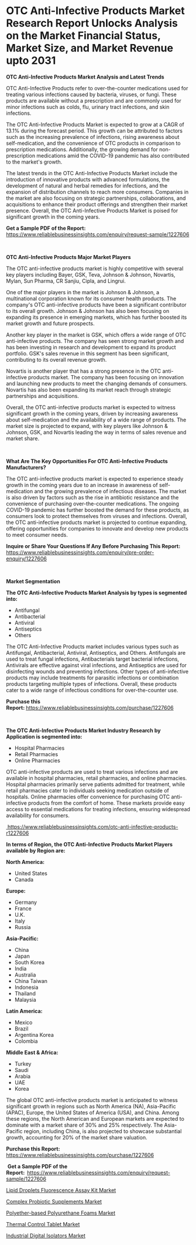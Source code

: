 <p><h1>OTC Anti-Infective Products Market Research Report Unlocks Analysis on the Market Financial Status, Market Size, and Market Revenue upto 2031</h1></p><p><strong>OTC Anti-Infective Products Market Analysis and Latest Trends</strong></p>
<p><p>OTC Anti-Infective Products refer to over-the-counter medications used for treating various infections caused by bacteria, viruses, or fungi. These products are available without a prescription and are commonly used for minor infections such as colds, flu, urinary tract infections, and skin infections.</p><p>The OTC Anti-Infective Products Market is expected to grow at a CAGR of 13.1% during the forecast period. This growth can be attributed to factors such as the increasing prevalence of infections, rising awareness about self-medication, and the convenience of OTC products in comparison to prescription medications. Additionally, the growing demand for non-prescription medications amid the COVID-19 pandemic has also contributed to the market's growth.</p><p>The latest trends in the OTC Anti-Infective Products Market include the introduction of innovative products with advanced formulations, the development of natural and herbal remedies for infections, and the expansion of distribution channels to reach more consumers. Companies in the market are also focusing on strategic partnerships, collaborations, and acquisitions to enhance their product offerings and strengthen their market presence. Overall, the OTC Anti-Infective Products Market is poised for significant growth in the coming years.</p></p>
<p><strong>Get a Sample PDF of the Report:&nbsp;</strong> <a href="https://www.reliablebusinessinsights.com/enquiry/request-sample/1227606">https://www.reliablebusinessinsights.com/enquiry/request-sample/1227606</a></p>
<p>&nbsp;</p>
<p><strong>OTC Anti-Infective Products Major Market Players</strong></p>
<p><p>The OTC anti-infective products market is highly competitive with several key players including Bayer, GSK, Teva, Johnson & Johnson, Novartis, Mylan, Sun Pharma, CR Sanjiu, Cipla, and Lingrui. </p><p>One of the major players in the market is Johnson & Johnson, a multinational corporation known for its consumer health products. The company's OTC anti-infective products have been a significant contributor to its overall growth. Johnson & Johnson has also been focusing on expanding its presence in emerging markets, which has further boosted its market growth and future prospects.</p><p>Another key player in the market is GSK, which offers a wide range of OTC anti-infective products. The company has seen strong market growth and has been investing in research and development to expand its product portfolio. GSK's sales revenue in this segment has been significant, contributing to its overall revenue growth.</p><p>Novartis is another player that has a strong presence in the OTC anti-infective products market. The company has been focusing on innovation and launching new products to meet the changing demands of consumers. Novartis has also been expanding its market reach through strategic partnerships and acquisitions.</p><p>Overall, the OTC anti-infective products market is expected to witness significant growth in the coming years, driven by increasing awareness about self-medication and the availability of a wide range of products. The market size is projected to expand, with key players like Johnson & Johnson, GSK, and Novartis leading the way in terms of sales revenue and market share.</p></p>
<p>&nbsp;</p>
<p><strong>What Are The Key Opportunities For OTC Anti-Infective Products Manufacturers?</strong></p>
<p><p>The OTC anti-infective products market is expected to experience steady growth in the coming years due to an increase in awareness of self-medication and the growing prevalence of infectious diseases. The market is also driven by factors such as the rise in antibiotic resistance and the convenience of purchasing over-the-counter medications. The ongoing COVID-19 pandemic has further boosted the demand for these products, as consumers look to protect themselves from viruses and infections. Overall, the OTC anti-infective products market is projected to continue expanding, offering opportunities for companies to innovate and develop new products to meet consumer needs.</p></p>
<p><strong>Inquire or Share Your Questions If Any Before Purchasing This Report:</strong> <a href="https://www.reliablebusinessinsights.com/enquiry/pre-order-enquiry/1227606">https://www.reliablebusinessinsights.com/enquiry/pre-order-enquiry/1227606</a></p>
<p>&nbsp;</p>
<p><strong>Market Segmentation</strong></p>
<p><strong>The OTC Anti-Infective Products Market Analysis by types is segmented into:</strong></p>
<p><ul><li>Antifungal</li><li>Antibacterial</li><li>Antiviral</li><li>Antiseptics</li><li>Others</li></ul></p>
<p><p>The OTC Anti-Infective Products market includes various types such as Antifungal, Antibacterial, Antiviral, Antiseptics, and Others. Antifungals are used to treat fungal infections, Antibacterials target bacterial infections, Antivirals are effective against viral infections, and Antiseptics are used for disinfecting wounds and preventing infections. Other types of anti-infective products may include treatments for parasitic infections or combination products targeting multiple types of infections. Overall, these products cater to a wide range of infectious conditions for over-the-counter use.</p></p>
<p><strong>Purchase this Report:&nbsp;</strong><a href="https://www.reliablebusinessinsights.com/purchase/1227606">https://www.reliablebusinessinsights.com/purchase/1227606</a></p>
<p>&nbsp;</p>
<p><strong>The OTC Anti-Infective Products Market Industry Research by Application is segmented into:</strong></p>
<p><ul><li>Hospital Pharmacies</li><li>Retail Pharmacies</li><li>Online Pharmacies</li></ul></p>
<p><p>OTC anti-infective products are used to treat various infections and are available in hospital pharmacies, retail pharmacies, and online pharmacies. Hospital pharmacies primarily serve patients admitted for treatment, while retail pharmacies cater to individuals seeking medication outside of hospitals. Online pharmacies offer convenience for purchasing OTC anti-infective products from the comfort of home. These markets provide easy access to essential medications for treating infections, ensuring widespread availability for consumers.</p></p>
<p><a href="https://www.reliablebusinessinsights.com/otc-anti-infective-products-r1227606">&nbsp;https://www.reliablebusinessinsights.com/otc-anti-infective-products-r1227606</a></p>
<p><strong>In terms of Region, the OTC Anti-Infective Products Market Players available by Region are:</strong></p>
<p>
    <p> <strong> North America: </strong>
        <ul>
            <li>United States</li>
            <li>Canada</li>
        </ul>
        </p> 
    <p> <strong> Europe: </strong>
        <ul>
            <li>Germany</li>
            <li>France</li>
            <li>U.K.</li>
            <li>Italy</li>
            <li>Russia</li>
        </ul>
        </p> 
    <p> <strong> Asia-Pacific: </strong>
        <ul>
            <li>China</li>
            <li>Japan</li>
            <li>South Korea</li>
            <li>India</li>
            <li>Australia</li>
            <li>China Taiwan</li>
            <li>Indonesia</li>
            <li>Thailand</li>
            <li>Malaysia</li>
        </ul>
        </p> 
    <p> <strong> Latin America: </strong>
        <ul>
            <li>Mexico</li>
            <li>Brazil</li>
            <li>Argentina Korea</li>
            <li>Colombia</li>
        </ul>
        </p> 
    <p> <strong> Middle East & Africa: </strong>
        <ul>
            <li>Turkey</li>
            <li>Saudi</li>
            <li>Arabia</li>
            <li>UAE</li>
            <li>Korea</li>
        </ul>
    </p>
    </p>
<p><p>The global OTC anti-infective products market is anticipated to witness significant growth in regions such as North America (NA), Asia-Pacific (APAC), Europe, the United States of America (USA), and China. Among these regions, the North American and European markets are expected to dominate with a market share of 30% and 25% respectively. The Asia-Pacific region, including China, is also projected to showcase substantial growth, accounting for 20% of the market share valuation.</p></p>
<p><strong>Purchase this Report: </strong><a href="https://www.reliablebusinessinsights.com/purchase/1227606">https://www.reliablebusinessinsights.com/purchase/1227606</a></p>
<p>&nbsp;<strong>Get a Sample PDF of the Report:&nbsp;&nbsp;</strong><a href="https://www.reliablebusinessinsights.com/enquiry/request-sample/1227606">https://www.reliablebusinessinsights.com/enquiry/request-sample/1227606</a></p>
<p><strong></strong></p>
<p><p><a href="https://github.com/GroverBarry/Market-Research-Report-List-6/blob/main/lipid-droplets-fluorescence-assay-kit-market.md">Lipid Droplets Fluorescence Assay Kit Market</a></p><p><a href="https://github.com/lylyparadise/Market-Research-Report-List-4/blob/main/complex-probiotic-supplements-market.md">Complex Probiotic Supplements Market</a></p><p><a href="https://www.linkedin.com/pulse/polyether-based-polyurethane-foams-market-share-new-trends-analysis-rtf9e?trackingId=LJhXLqMASVugrYi1kt9crA%3D%3D">Polyether-based Polyurethane Foams Market</a></p><p><a href="https://github.com/lnamivez37/Market-Research-Report-List-1/blob/main/thermal-control-tablet-market.md">Thermal Control Tablet Market</a></p><p><a href="https://www.linkedin.com/pulse/future-trends-global-industrial-digital-isolators-market-prdae?trackingId=IvW1uMMUQeWxYiQC%2F4z%2F0Q%3D%3D">Industrial Digital Isolators Market</a></p></p>